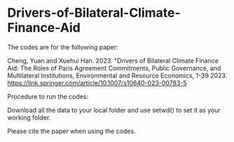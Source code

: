 # Drivers-of-Bilateral-Climate-Finance-Aid
The codes are for the following paper:

Cheng, Yuan and Xuehui Han. 2023. "Drivers of Bilateral Climate Finance Aid: The Roles of Paris Agreement Commitments, Public Governance, and Multilateral Institutions, Environmental and Resource Economics, 1-39 2023. https://link.springer.com/article/10.1007/s10640-023-00783-5

Procedure to run the codes:

Download all the data to your local folder and use setwd() to set it as your working folder.

Please cite the paper when using the codes. 
